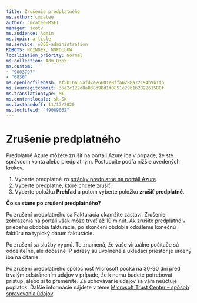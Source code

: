 ```yaml
---
title: Zrušenie predplatného
ms.author: cmcatee
author: cmcatee-MSFT
manager: scotv
ms.audience: Admin
ms.topic: article
ms.service: o365-administration
ROBOTS: NOINDEX, NOFOLLOW
localization_priority: Normal
ms.collection: Adm_O365
ms.custom:
- "9003797"
- "6836"
ms.openlocfilehash: af5b16a55afd7e26601e8ffa6288a72c94b9b1fb
ms.sourcegitcommit: 35e2c122d8a838d98d1f0851c29b16282261580f
ms.translationtype: MT
ms.contentlocale: sk-SK
ms.lasthandoff: 11/17/2020
ms.locfileid: "49089062"
---
```

# <a name="how-to-cancel-a-subscription"></a>Zrušenie predplatného

Predplatné Azure môžete zrušiť na portáli Azure iba v prípade, že ste správcom konta alebo predplatným. Postupujte podľa nižšie uvedených krokov.

1. Vyberte predplatné zo [stránky predplatné na portáli Azure](https://ms.portal.azure.com/#blade/Microsoft_Azure_Billing/SubscriptionsBlade).
2. Vyberte predplatné, ktoré chcete zrušiť.
3. Vyberte položku **Prehľad** a potom vyberte položku **zrušiť predplatné**.

**Čo sa stane po zrušení predplatného?**

Po zrušení predplatného sa Fakturácia okamžite zastaví. Zrušenie zobrazenia na portáli však môže trvať až 10 minút. Ak zrušíte predplatné v priebehu obdobia fakturácie, po skončení obdobia odošleme konečnú faktúru na typický dátum fakturácie.

Po zrušení sa služby vypnú. To znamená, že vaše virtuálne počítače sú oddeliteľné, ale dočasné IP adresy sú uvoľnené a ukladací priestor je určený iba na čítanie.

Po zrušení predplatného spoločnosť Microsoft počká na 30-90 dní pred trvalým odstránením údajov v prípade, že k nemu budete potrebovať prístup, alebo si to premeníte. Za uchovávanie údajov sa vám neúčtuje poplatok. Ďalšie informácie nájdete v téme [Microsoft Trust Center – spôsob spravovania údajov](https://www.microsoft.com/trust-center/privacy/data-management#leave).

